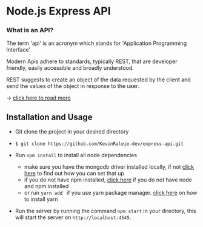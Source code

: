 # Node.js Express API

### What is an API?

The term 'api' is an acronym which stands for 'Application Programming Interface'

Modern Apis adhere to standards, typically REST, that are developer friendly, easily accessible and broadly understood.

REST suggests to create an object of the data requested by the client and send the values of the object in response to the user. 

 -> <a href="https://www.edureka.co/blog/what-is-rest-api/">click here to read more</a>

 ## Installation and Usage

 * Git clone the project in your desired directory
 *  `$ git clone https://github.com/KevinRaleie-dev/express-api.git`

 * Run `npm install` to install all node  dependencies 
    - make sure you have the mongodb driver installed locally, if not <a href="https://docs.mongodb.com/drivers/">click here</a> to find out how you can set that up
    - if you do not have npm installed, <a href="https://nodejs.org/en/">click here</a> if you do not have node and npm installed
    - or run `yarn add ` if you use yarn package manager.  <a href="https://yarnpkg.com/">click here</a> on how to install yarn

* Run the server by running the command `npm start` in your directory, this will start the server on `http://localhost:4545`. 






